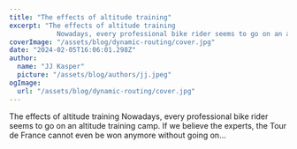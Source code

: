 ```yaml
---
title: "The effects of altitude training"
excerpt: "The effects of altitude training
            Nowadays, every professional bike rider seems to go on an altitude training camp. If we believe the experts, the Tour de France cannot even be won anymore "
coverImage: "/assets/blog/dynamic-routing/cover.jpg"
date: "2024-02-05T16:06:01.298Z"
author:
  name: "JJ Kasper"
  picture: "/assets/blog/authors/jj.jpeg"
ogImage:
  url: "/assets/blog/dynamic-routing/cover.jpg"
---
```


The effects of altitude training
            Nowadays, every professional bike rider seems to go on an altitude training camp. If we believe the experts, the Tour de France cannot even be won anymore without going on…
